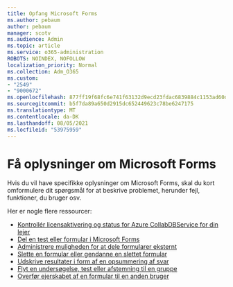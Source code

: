 ```yaml
---
title: Opfang Microsoft Forms
ms.author: pebaum
author: pebaum
manager: scotv
ms.audience: Admin
ms.topic: article
ms.service: o365-administration
ROBOTS: NOINDEX, NOFOLLOW
localization_priority: Normal
ms.collection: Adm_O365
ms.custom:
- "2549"
- "9000672"
ms.openlocfilehash: 877ff19f68fc6e741f63132d9ecd23fdac6839884c1153ad60dd2ec6f0b6adc6
ms.sourcegitcommit: b5f7da89a650d2915dc652449623c78be6247175
ms.translationtype: MT
ms.contentlocale: da-DK
ms.lasthandoff: 08/05/2021
ms.locfileid: "53975959"
---
```

# <a name="get-information-about-microsoft-forms"></a>Få oplysninger om Microsoft Forms

Hvis du vil have specifikke oplysninger om Microsoft Forms, skal du kort omformulere dit spørgsmål for at beskrive problemet, herunder fejl, funktioner, du bruger osv. 

Her er nogle flere ressourcer:

- [Kontrollér licensaktivering og status for Azure CollabDBService for din lejer](https://support.office.com/article/Turn-off-or-turn-on-Microsoft-Forms-8dcbf3ab-f2d6-459a-b8be-8d9892132a43)
- [Del en test eller formular i Microsoft Forms](https://support.office.com/article/Share-a-form-to-collaborate-d5bb5cf0-8401-4c15-bb8c-8e108cd7e69b)
- [Administrere muligheden for at dele formularer eksternt](https://support.office.com/article/set-up-microsoft-forms-cc52287a-4550-464d-9a1b-457bf9df2240?#PickTab=Configure)
- [Slette en formular eller gendanne en slettet formular](https://support.office.com/article/Delete-a-form-2207e468-ce1b-4c4a-a256-caf631d87af0)
- [Udskrive resultater i form af en opsummering af svar](https://support.office.com/article/Print-a-form-22100b98-ba3c-41c1-9513-f76caca664fc)
- [Flyt en undersøgelse, test eller afstemning til en gruppe](https://support.office.com/article/Transfer-ownership-of-a-form-921a6361-a4e5-44ea-bce9-c4ed63aa54b4)
- [Overfør ejerskabet af en formular til en anden bruger](https://support.office.com/article/Transfer-ownership-of-a-form-921a6361-a4e5-44ea-bce9-c4ed63aa54b4)